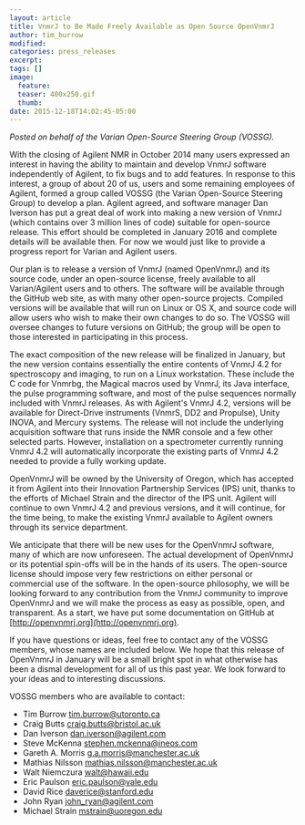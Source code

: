 ```yaml
---
layout: article
title: VnmrJ to Be Made Freely Available as Open Source OpenVnmrJ
author: tim_burrow
modified:
categories: press_releases
excerpt:
tags: []
image:
  feature:
  teaser: 400x250.gif
  thumb:
date: 2015-12-18T14:02:45-05:00
---
```

_Posted on behalf of the Varian Open-Source Steering Group (VOSSG)._

With the closing of Agilent NMR in October 2014 many users expressed an interest in having the ability to maintain and develop VnmrJ software independently of Agilent, to fix bugs and to add features. In response to this interest, a group of about 20 of us, users and some remaining employees of Agilent, formed a group called VOSSG (the Varian Open-Source Steering Group) to develop a plan. Agilent agreed, and software manager Dan Iverson has put a great deal of work into making a new version of VnmrJ (which contains over 3 million lines of code) suitable for open-source release. This effort should be completed in January 2016 and complete details will be available then. For now we would just like to provide a progress report for Varian and Agilent users.

Our plan is to release a version of VnmrJ (named OpenVnmrJ) and its source code, under an open-source license, freely available to all Varian/Agilent users and to others. The software will be available through the GitHub web site, as with many other open-source projects. Compiled versions will be available that will run on Linux or OS X, and source code will allow users who wish to make their own changes to do so. The VOSSG will oversee changes to future versions on GitHub; the group will be open to those interested in participating in this process.


The exact composition of the new release will be finalized in January, but the new version contains essentially the entire contents of VnmrJ 4.2 for spectroscopy and imaging, to run on a Linux workstation. These include the C code for Vnmrbg, the Magical macros used by VnmrJ, its Java interface, the pulse programming software, and most of the pulse sequences normally included with VnmrJ releases. As with Agilent's VnmrJ 4.2, versions will be available for Direct-Drive instruments (VnmrS, DD2 and Propulse), Unity INOVA, and Mercury systems. The release will not include the underlying acquisition software that runs inside the NMR console and a few other selected parts. However, installation on a spectrometer currently running VnmrJ 4.2 will automatically incorporate the existing parts of VnmrJ 4.2 needed to provide a fully working update.


OpenVnmrJ will be owned by the University of Oregon, which has accepted it from Agilent into their Innovation Partnership Services (IPS) unit, thanks to the efforts of Michael Strain and the director of the IPS unit. Agilent will continue to own VnmrJ 4.2 and previous versions, and it will continue, for the time being, to make the existing VnmrJ available to Agilent owners through its service department.


We anticipate that there will be new uses for the OpenVnmrJ software, many of which are now unforeseen. The actual development of OpenVnmrJ or its potential spin-offs will be in the hands of its users. The open-source license should impose very few restrictions on either personal or commercial use of the software. In the open-source philosophy, we will be looking forward to any contribution from the VnmrJ community to improve OpenVnmrJ and we will make the process as easy as possible, open, and transparent. As a start, we have put some documentation on GitHub at [http://openvnmrj.org](http://openvnmrj.org).


If you have questions or ideas, feel free to contact any of the VOSSG members, whose names are included below. We hope that this release of OpenVnmrJ in January will be a small bright spot in what otherwise has been a dismal development for all of us this past year. We look forward to your ideas and to interesting discussions.

VOSSG members who are available to contact:  

-   Tim Burrow tim.burrow@utoronto.ca
-   Craig Butts craig.butts@bristol.ac.uk
-   Dan Iverson dan.iverson@agilent.com
-   Steve McKenna stephen.mckenna@ineos.com
-   Gareth A. Morris g.a.morris@manchester.ac.uk
-   Mathias Nilsson mathias.nilsson@manchester.ac.uk
-   Walt Niemczura walt@hawaii.edu
-   Eric Paulson eric.paulson@yale.edu
-   David Rice daverice@stanford.edu
-   John Ryan john_ryan@agilent.com
-   Michael Strain mstrain@uoregon.edu

